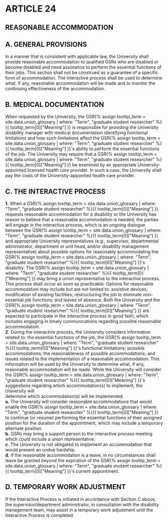 # ARTICLE 24 

## REASONABLE ACCOMMODATION

## A. GENERAL PROVISIONS

In a manner that is consistent with applicable law, the University shall provide reasonable accommodation to qualified GSRs who are disabled or become disabled and need assistance to perform the essential functions of their jobs. This section shall not be construed as a guarantee of a specific form of accommodation. The interactive process shall be used to determine what, if any, reasonable accommodation will be made and to monitor the continuing effectiveness of the accommodation.

## B. MEDICAL DOCUMENTATION

When requested by the University, the <span class="tooltip">GSR<span class="tooltip-text">{% assign tooltip_term = site.data.union_glossary | where: "Term", "graduate student researcher" %}{{ tooltip_term[0]["Meaning"] }}</span></span> is responsible for providing the University disability manager with medical documentation identifying functional limitations and how such limitations affect the <span class="tooltip">GSR<span class="tooltip-text">{% assign tooltip_term = site.data.union_glossary | where: "Term", "graduate student researcher" %}{{ tooltip_term[0]["Meaning"] }}</span></span>'s ability to perform the essential functions of the job. The University may require that a <span class="tooltip">GSR<span class="tooltip-text">{% assign tooltip_term = site.data.union_glossary | where: "Term", "graduate student researcher" %}{{ tooltip_term[0]["Meaning"] }}</span></span> be examined by an appropriate University-appointed licensed health care provider. In such a case, the University shall pay the costs of the University-appointed health care provider.

## C. THE INTERACTIVE PROCESS

<div class="lvl2"><b>1.</b> When a <span class="tooltip">GSR<span class="tooltip-text">{% assign tooltip_term = site.data.union_glossary | where: "Term", "graduate student researcher" %}{{ tooltip_term[0]["Meaning"] }}</span></span> requests reasonable accommodation for a disability or the University has reason to believe that a reasonable accommodation is needed, the parties will engage in the interactive process, which is an ongoing dialogue between the <span class="tooltip">GSR<span class="tooltip-text">{% assign tooltip_term = site.data.union_glossary | where: "Term", "graduate student researcher" %}{{ tooltip_term[0]["Meaning"] }}</span></span> and appropriate University representatives (e.g., supervisor, departmental administrator, department or unit head, and/or disability management representative) about possible options for reasonably accommodating the <span class="tooltip">GSR<span class="tooltip-text">{% assign tooltip_term = site.data.union_glossary | where: "Term", "graduate student researcher" %}{{ tooltip_term[0]["Meaning"] }}</span></span>'s disability. The <span class="tooltip">GSR<span class="tooltip-text">{% assign tooltip_term = site.data.union_glossary | where: "Term", "graduate student researcher" %}{{ tooltip_term[0]["Meaning"] }}</span></span> may bring a union representative to the interactive process. This process shall occur as soon as practicable. Options for reasonable accommodation may include but are not limited to: assistive devices; modification of existing facilities; restructuring the job to eliminate non-essential job functions; and leaves of absence. Both the University and the <span class="tooltip">GSR<span class="tooltip-text">{% assign tooltip_term = site.data.union_glossary | where: "Term", "graduate student researcher" %}{{ tooltip_term[0]["Meaning"] }}</span></span> are expected to participate in the interactive process in good faith, which includes engaging in timely communications regarding possible reasonable accommodation.</div>
<div class="lvl2"><b>2.</b> During the interactive process, the University considers information related to: the essential functions of the job, the <span class="tooltip">GSR<span class="tooltip-text">{% assign tooltip_term = site.data.union_glossary | where: "Term", "graduate student researcher" %}{{ tooltip_term[0]["Meaning"] }}</span></span>'s functional limitations; possible accommodations; the reasonableness of possible accommodations; and issues related to the implementation of a reasonable accommodation. This information will be used by the University to determine what, if any, reasonable accommodation will be made. While the University will consider the <span class="tooltip">GSR<span class="tooltip-text">{% assign tooltip_term = site.data.union_glossary | where: "Term", "graduate student researcher" %}{{ tooltip_term[0]["Meaning"] }}</span></span>'s suggestions regarding which accommodation(s) to implement, the University will</div>
determine which accommodation(s) will be implemented.
<div class="lvl3"><b>a.</b> 
 The University will consider reasonable accommodations that would enable the <span class="tooltip">GSR<span class="tooltip-text">{% assign tooltip_term = site.data.union_glossary | where: "Term", "graduate student researcher" %}{{ tooltip_term[0]["Meaning"] }}</span></span> to continue (or resume) performing the essential functions of their assigned position for the duration of the appointment, which may include a temporary alternate position.</div>
<div class="lvl3"><b>b.</b> 
 GSRs may bring a support person to the interactive process meeting which could include a union representative.</div>
<div class="lvl3"><b>c.</b> 
 The University is not obligated to implement an accommodation that would present an undue hardship.</div>
<div class="lvl3"><b>d.</b> 
 If the reasonable accommodation is a leave, in no circumstances shall leave be granted beyond the expiration of the <span class="tooltip">GSR<span class="tooltip-text">{% assign tooltip_term = site.data.union_glossary | where: "Term", "graduate student researcher" %}{{ tooltip_term[0]["Meaning"] }}</span></span>'s current appointment.</div>

## D. TEMPORARY WORK ADJUSTMENT

If the Interactive Process is initiated in accordance with Section C above, the supervisor/department administrator, in consultation with the disability management team, may assist in a temporary work adjustment until the Interactive Process is completed.

